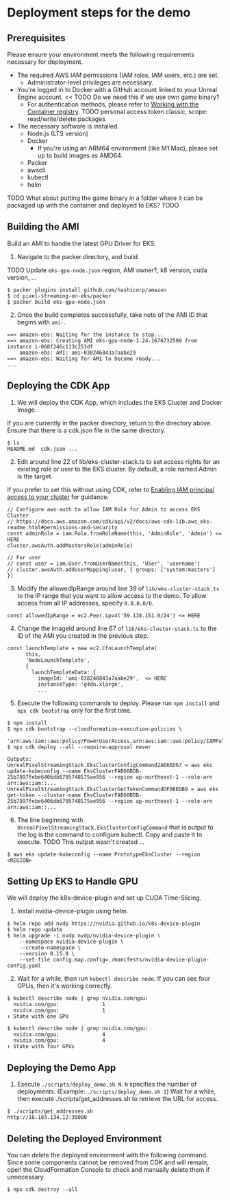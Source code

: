 # Deployment steps for the demo

## Prerequisites
Please ensure your environment meets the following requirements necessary for deployment.
- The required AWS IAM permissions (IAM roles, IAM users, etc.) are set.
    - Administrator-level privileges are necessary.
- You're logged in to Docker with a GitHub account linked to your Unreal Engine account. << TODO Do we need this if we use own game binary?
    - For authentication methods, please refer to  [Working with the Container registry](https://docs.github.com/en/packages/working-with-a-github-packages-registry/working-with-the-container-registry#container-registry%E3%81%A7%E3%81%AE%E8%AA%8D%E8%A8%BC).
    TODO personal access token classic, scope: read/write/delete:packages
- The necessary software is installed.
    - Node.js (LTS version)
    - Docker
        - If you're using an ARM64 environment (like M1 Mac), please set up to build images as AMD64.
    - Packer
    - awscli
    - kubectl
    - helm

TODO What about putting the game binary in a folder where it can be packaged up with the container and deployed to EKS? 
TODO 

## Building the AMI

Build an AMI to handle the latest GPU Driver for EKS.

1. Navigate to the packer directory, and build.

TODO Update `eks-gpu-node.json` region, AMI owner?, k8 version, cuda version, ...

```
$ packer plugins install github.com/hashicorp/amazon
$ cd pixel-streaming-on-eks/packer
$ packer build eks-gpu-node.json
```

2. Once the build completes successfully, take note of the AMI ID that begins with `ami-`.

```
==> amazon-ebs: Waiting for the instance to stop...
==> amazon-ebs: Creating AMI eks-gpu-node-1.24-1676732590 from instance i-068f246c113c251df
    amazon-ebs: AMI: ami-038246843a7aabe29
==> amazon-ebs: Waiting for AMI to become ready...
...
```

## Deploying the CDK App
1. We will deploy the CDK App, which includes the EKS Cluster and Docker Image.

If you are currently in the packer directory, return to the directory above. Ensure that there is a cdk.json file in the same directory.

```
$ ls
README.md  cdk.json ...
```

2. Edit around line 22 of lib/eks-cluster-stack.ts to set access rights for an existing role or user to the EKS cluster. By default, a role named Admin is the target.

If you prefer to set this without using CDK, refer to [Enabling IAM principal access to your cluster](https://docs.aws.amazon.com/eks/latest/userguide/add-user-role.html)  for guidance.

```
// Configure aws-auth to allow IAM Role for Admin to access EKS Cluster
// https://docs.aws.amazon.com/cdk/api/v2/docs/aws-cdk-lib.aws_eks-readme.html#permissions-and-security
const adminRole = iam.Role.fromRoleName(this, 'AdminRole', 'Admin') <= HERE
cluster.awsAuth.addMastersRole(adminRole)

// For user
// const user = iam.User.fromUserName(this, 'User', 'username')
// cluster.awsAuth.addUserMapping(user, { groups: ['system:masters'] })
```

3. Modify the allowedIpRange around line 39 of `lib/eks-cluster-stack.ts` to the IP range that you want to allow access to the demo.
   To allow access from all IP addresses, specify `0.0.0.0/0`.
```
const allowedIpRange = ec2.Peer.ipv4('59.138.151.0/24') <= HERE
```

4. Change the imageId around line 67 of `lib/eks-cluster-stack.ts` to the ID of the AMI you created in the previous step.
```
const launchTemplate = new ec2.CfnLaunchTemplate(
      this,
      'NodeLaunchTemplate',
      {
        launchTemplateData: {
          imageId: 'ami-038246843a7aabe29',  <= HERE
          instanceType: 'g4dn.xlarge',
          ...
```

5. Execute the following commands to deploy. Please run `npm install` and `npx cdk bootstrap` only for the first time.
```
$ npm install
$ npx cdk bootstrap --cloudformation-execution-policies \
  'arn:aws:iam::aws:policy/PowerUserAccess,arn:aws:iam::aws:policy/IAMFullAccess'
$ npx cdk deploy --all --require-approval never

Outputs:
UnrealPixelStreamingStack.EksClusterConfigCommand2AE6ED67 = aws eks update-kubeconfig --name EksClusterFAB68BDB-25b7897febe6406db6795748575ae956 --region ap-northeast-1 --role-arn arn:aws:iam::...
UnrealPixelStreamingStack.EksClusterGetTokenCommandDF0BEDB9 = aws eks get-token --cluster-name EksClusterFAB68BDB-25b7897febe6406db6795748575ae956 --region ap-northeast-1 --role-arn arn:aws:iam::...
```

6. The line beginning with `UnrealPixelStreamingStack.EksClusterConfigCommand` that is output to the log is the command to configure kubectl. Copy and paste it to execute.
TODO This output wasn't created ...
```
$ aws eks update-kubeconfig --name PrototypeEksCluster --region <REGION>
```

## Setting Up EKS to Handle GPU
We will deploy the k8s-device-plugin and set up CUDA Time-Slicing.

1. Install nvidia-device-plugin using helm.
```
$ helm repo add nvdp https://nvidia.github.io/k8s-device-plugin
$ helm repo update
$ helm upgrade -i nvdp nvdp/nvidia-device-plugin \
    --namespace nvidia-device-plugin \
    --create-namespace \
    --version 0.15.0 \
    --set-file config.map.config=./manifests/nvidia-device-plugin-config.yaml
```

2. Wait for a while, then run `kubectl describe node`. If you can see four GPUs, then it's working correctly.
```
$ kubectl describe node | grep nvidia.com/gpu:
  nvidia.com/gpu:              1
  nvidia.com/gpu:              1
↑ State with one GPU

$ kubectl describe node | grep nvidia.com/gpu:
  nvidia.com/gpu:              4
  nvidia.com/gpu:              4
↑ State with four GPUs
```

## Deploying the Demo App
1. Execute `./scripts/deploy_demo.sh N`. `N` specifies the number of deployments. (Example: `./scripts/deploy_demo.sh 1`)
   Wait for a while, then execute ./scripts/get_addresses.sh to retrieve the URL for access.
```
$ ./scripts/get_addresses.sh
http://18.183.134.12:30000
```

## Deleting the Deployed Environment
You can delete the deployed environment with the following command. Since some components cannot be removed from CDK and will remain, open the CloudFormation Console to check and manually delete them if unnecessary.
```
$ npx cdk destroy --all
```
